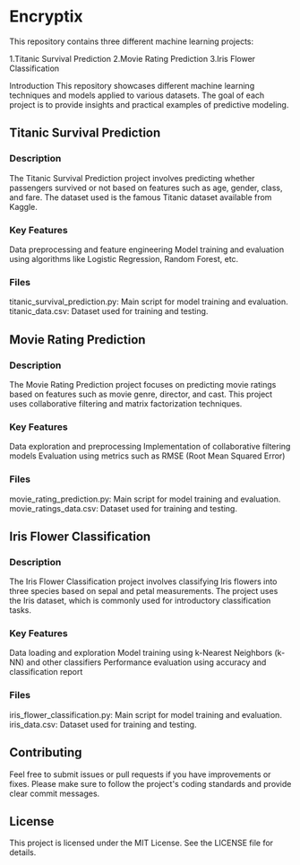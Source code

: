 # Encryptix
This repository contains three different machine learning projects:

1.Titanic Survival Prediction
2.Movie Rating Prediction
3.Iris Flower Classification

Introduction
This repository showcases different machine learning techniques and models applied to various datasets. The goal of each project is to provide insights and practical examples of predictive modeling.


## Titanic Survival Prediction

### Description
The Titanic Survival Prediction project involves predicting whether passengers survived or not based on features such as age, gender, class, and fare. The dataset used is the famous Titanic dataset available from Kaggle.

### Key Features
Data preprocessing and feature engineering
Model training and evaluation using algorithms like Logistic Regression, Random Forest, etc.

### Files
titanic_survival_prediction.py: Main script for model training and evaluation.
titanic_data.csv: Dataset used for training and testing.


## Movie Rating Prediction

### Description
The Movie Rating Prediction project focuses on predicting movie ratings based on features such as movie genre, director, and cast. This project uses collaborative filtering and matrix factorization techniques.

### Key Features
Data exploration and preprocessing
Implementation of collaborative filtering models
Evaluation using metrics such as RMSE (Root Mean Squared Error)

### Files
movie_rating_prediction.py: Main script for model training and evaluation.
movie_ratings_data.csv: Dataset used for training and testing.


## Iris Flower Classification

### Description
The Iris Flower Classification project involves classifying Iris flowers into three species based on sepal and petal measurements. The project uses the Iris dataset, which is commonly used for introductory classification tasks.

### Key Features
Data loading and exploration
Model training using k-Nearest Neighbors (k-NN) and other classifiers
Performance evaluation using accuracy and classification report

### Files
iris_flower_classification.py: Main script for model training and evaluation.
iris_data.csv: Dataset used for training and testing.

## Contributing
Feel free to submit issues or pull requests if you have improvements or fixes. Please make sure to follow the project's coding standards and provide clear commit messages.

## License
This project is licensed under the MIT License. See the LICENSE file for details.
